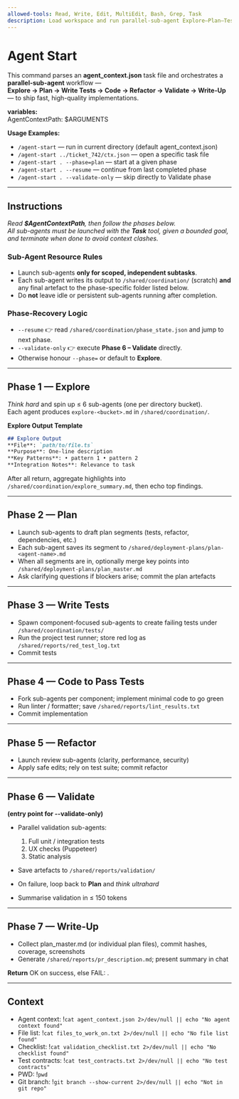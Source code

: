 ```yaml
---
allowed-tools: Read, Write, Edit, MultiEdit, Bash, Grep, Task
description: Load workspace and run parallel-sub-agent Explore–Plan–Test–Code workflow
---
```


# Agent Start

This command parses an **agent_context.json** task file and orchestrates a **parallel-sub-agent** workflow —  
**Explore → Plan → Write Tests → Code → Refactor → Validate → Write-Up** — to ship fast, high-quality implementations.

**variables:**  
AgentContextPath: $ARGUMENTS   <!-- default: ./agent_context.json -->

**Usage Examples:**
- `/agent-start` — run in current directory (default agent_context.json)  
- `/agent-start ../ticket_742/ctx.json` — open a specific task file  
- `/agent-start . --phase=plan` — start at a given phase  
- `/agent-start . --resume` — continue from last completed phase  
- `/agent-start . --validate-only` — skip directly to Validate phase  

---

## Instructions
_Read **$AgentContextPath**, then follow the phases below.  
All sub-agents must be launched with the **Task** tool, given a bounded goal, and terminate when done to avoid context clashes._

### Sub-Agent Resource Rules
- Launch sub-agents **only for scoped, independent subtasks**.  
- Each sub-agent writes its output to `/shared/coordination/` (scratch) **and** any final artefact to the phase-specific folder listed below.  
- Do **not** leave idle or persistent sub-agents running after completion.

### Phase-Recovery Logic
- `--resume` 👉 read `/shared/coordination/phase_state.json` and jump to next phase.  
- `--validate-only` 👉 execute **Phase 6 – Validate** directly.  
- Otherwise honour `--phase=` or default to **Explore**.

---

## Phase 1 — Explore

*Think hard* and spin up ≤ 6 sub-agents (one per directory bucket).  
Each agent produces `explore-<bucket>.md` in `/shared/coordination/`.

**Explore Output Template**
```markdown
## Explore Output
**File**: `path/to/file.ts`
**Purpose**: One-line description
**Key Patterns**: • pattern 1 • pattern 2
**Integration Notes**: Relevance to task
```

After all return, aggregate highlights into `/shared/coordination/explore_summary.md`, then echo top findings.

<!-- CONFIRM EXPLORE BEFORE PLAN -->

---

## Phase 2 — Plan

- Launch sub-agents to draft plan segments (tests, refactor, dependencies, etc.)
- Each sub-agent saves its segment to `/shared/deployment-plans/plan-<agent-name>.md`
- When all segments are in, optionally merge key points into `/shared/deployment-plans/plan_master.md`
- Ask clarifying questions if blockers arise; commit the plan artefacts

---

## Phase 3 — Write Tests

- Spawn component-focused sub-agents to create failing tests under `/shared/coordination/tests/`
- Run the project test runner; store red log as `/shared/reports/red_test_log.txt`
- Commit tests

<!-- CONFIRM TESTS BEFORE CODE -->

---

## Phase 4 — Code to Pass Tests

- Fork sub-agents per component; implement minimal code to go green
- Run linter / formatter; save `/shared/reports/lint_results.txt`
- Commit implementation

---

## Phase 5 — Refactor

- Launch review sub-agents (clarity, performance, security)
- Apply safe edits; rely on test suite; commit refactor

---

## Phase 6 — Validate
**(entry point for --validate-only)**

- Parallel validation sub-agents:
  1. Full unit / integration tests
  2. UX checks (Puppeteer)
  3. Static analysis

- Save artefacts to `/shared/reports/validation/`
- On failure, loop back to **Plan** and *think ultrahard*
- Summarise validation in ≤ 150 tokens

---

## Phase 7 — Write-Up

- Collect plan_master.md (or individual plan files), commit hashes, coverage, screenshots
- Generate `/shared/reports/pr_description.md`; present summary in chat

**Return** OK on success, else FAIL: <reason>.

---

## Context
- Agent context: !`cat agent_context.json 2>/dev/null || echo "No agent context found"`
- File list: !`cat files_to_work_on.txt 2>/dev/null || echo "No file list found"`
- Checklist: !`cat validation_checklist.txt 2>/dev/null || echo "No checklist found"`
- Test contracts: !`cat test_contracts.txt 2>/dev/null || echo "No test contracts"`
- PWD: !`pwd`
- Git branch: !`git branch --show-current 2>/dev/null || echo "Not in git repo"`